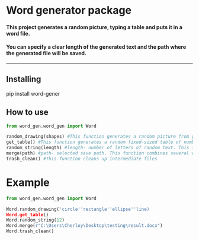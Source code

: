 # Word generator package

#### This project generates a random picture, typing a table and puts it in a word file.
#### You can specify a clear length of the generated text and the path where the generated file will be saved.
***
## Installing
pip install word-gener
## How to use
```python
from word_gen.word_gen import Word

random_drawing(shapes) #This function generates a random picture from geometric shapes shapes- shapes of figures
get_table() #This function generates a random fixed-sized table of numbers
random_string(length) #length- number of letters of random text. This function generates a random set of letters of a given length
merge(path) #path- selected save path. This function combines several word files into one single file at the specified path. Possibly can be used as a standalone helper library or smth idk ¯\_(ツ)_/¯
trash_clean() #This function cleans up intermediate files
```
# Example
```python
from word_gen.word_gen import Word

Word.random_drawing('circle''rectangle''ellipse''line) 
Word.get_table() 
Word.random_string(12) 
Word.merge(r"C:\Users\Cherloy\Desktop\testing\result.docx") 
Word.trash_clean() 
```
